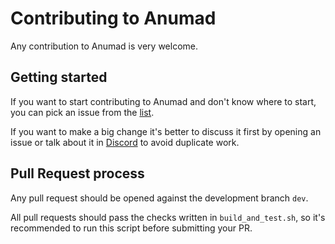 # Contributing to Anumad

Any contribution to Anumad is very welcome.

## Getting started

If you want to start contributing to Anumad and don't know where to start, you can pick an issue from
the [list](https://github.com/arumanetwork/anumad/issues).

If you want to make a big change it's better to discuss it first by opening an issue or talk about it in
[Discord](https://discord.gg/DWzrk4ZwbA) to avoid duplicate work.

## Pull Request process

Any pull request should be opened against the development branch `dev`.

All pull requests should pass the checks written in `build_and_test.sh`, so it's recommended to run this script before
submitting your PR.